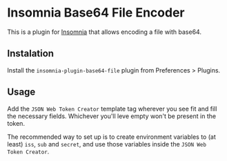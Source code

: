 # Insomnia Base64 File Encoder

This is a plugin for [Insomnia](https://insomnia.rest/) that allows encoding
a file with base64.

## Instalation

Install the `insomnia-plugin-base64-file` plugin from Preferences > Plugins.

## Usage

Add the `JSON Web Token Creator` template tag wherever you see fit and fill the
necessary fields. Whichever you'll leve empty won't be present in the token.

The recommended way to set up is to create environment variables to (at least)
`iss`, `sub` and `secret`, and use those variables inside the
`JSON Web Token Creator`.
